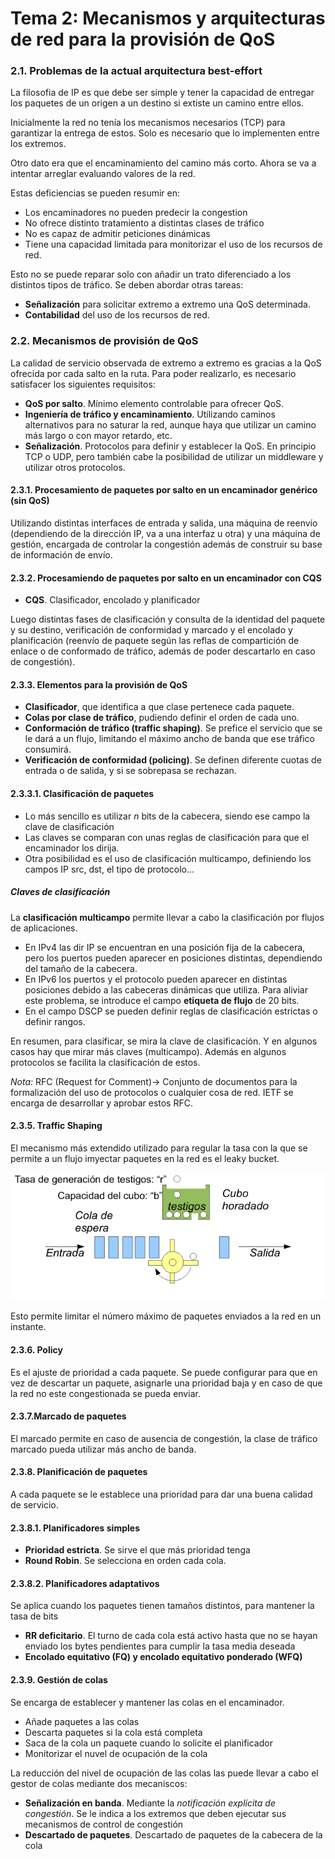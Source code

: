 # Tema 2: Mecanismos y arquitecturas de red para la provisión de QoS

### 2.1. Problemas de la actual arquitectura best-effort

La filosofia de IP es que debe ser simple y tener la capacidad de entregar los paquetes de un origen a un destino si extiste un camino entre ellos.

Inicialmente la red no tenía los mecanismos necesarios (TCP) para garantizar la entrega de estos. Solo es necesario que lo implementen entre los extremos.

Otro dato era que el encaminamiento del camino más corto. Ahora se va a intentar arreglar evaluando valores de la red.

Estas deficiencias se pueden resumir en:
- Los encaminadores no pueden predecir la congestion
- No ofrece distinto tratamiento a distintas clases de tráfico
- No es capaz de admitir peticiones dinámicas
- Tiene una capacidad limitada para monitorizar el uso de los recursos de red.

Esto no se puede reparar solo con añadir un trato diferenciado a los distintos tipos de tráfico. Se deben abordar otras tareas:
- **Señalización** para solicitar extremo a extremo una QoS determinada.
- **Contabilidad** del uso de los recursos de red.

### 2.2. Mecanismos de provisión de QoS

La calidad de servicio observada de extremo a extremo es gracias a la QoS ofrecida por cada salto en la ruta. Para poder realizarlo, es necesario satisfacer los siguientes requisitos:

- **QoS por salto**. Mínimo elemento controlable para ofrecer QoS.
- **Ingeniería de tráfico y encaminamiento**. Utilizando caminos alternativos para no saturar la red, aunque haya que utilizar un camino más largo o con mayor retardo, etc.
- **Señalización**. Protocolos para definir y establecer la QoS. En principio TCP o UDP, pero también cabe la posibilidad de utilizar un middleware y utilizar otros protocolos.

#### 2.3.1. Procesamiento de paquetes por salto en un encaminador genérico (sin QoS)

Utilizando distintas interfaces de entrada y salida, una máquina de reenvío (dependiendo de la dirección IP, va a una interfaz u otra) y una máquina de gestión, encargada de controlar la congestión además de construir su base de información de envío.

#### 2.3.2. Procesamiendo de paquetes por salto en un encaminador con CQS

- **CQS**. Clasificador, encolado y planificador

Luego distintas fases de clasificación y consulta de la identidad del paquete y su destino, verificación de conformidad y marcado y el encolado y planificación (reenvío de paquete según las reflas de compartición de enlace o de conformado de tráfico, además de poder descartarlo en caso de congestión).

#### 2.3.3. Elementos para la provisión de QoS

- **Clasificador**, que identifica a que clase pertenece cada paquete.
- **Colas por clase de tráfico**, pudiendo definir el orden de cada uno.
- **Conformación de tráfico (traffic shaping)**. Se prefice el servicio que se le dará a un flujo, limitando el máximo ancho de banda que ese tráfico consumirá.
- **Verificación de conformidad (policing)**. Se definen diferente cuotas de entrada o de salida, y si se sobrepasa se rechazan.

#### 2.3.3.1. Clasificación de paquetes

- Lo más sencillo es utilizar *n* bits de la cabecera, siendo ese campo la clave de clasificación
- Las claves se comparan con unas reglas de clasificación para que el encaminador los dirija.
- Otra posibilidad es el uso de clasificación multicampo, definiendo los campos IP src, dst, el tipo de protocolo...

##### Claves de clasificación

La **clasificación multicampo** permite llevar a cabo la clasificación por flujos de aplicaciones. 
- En IPv4 las dir IP se encuentran en una posición fija de la cabecera, pero los puertos pueden aparecer en posiciones distintas, dependiendo del tamaño de la cabecera. 
- En IPv6 los puertos y el protocolo pueden aparecer en distintas posiciones debido a las cabeceras dinámicas que utiliza. Para aliviar este problema, se introduce el campo **etiqueta de flujo** de 20 bits.
- En el campo DSCP se pueden definir reglas de clasificación estrictas o definir rangos.

En resumen, para clasificar, se mira la clave de clasificación. Y en algunos casos hay que mirar más claves (multicampo). Además en algunos protocolos se facilita la clasificación de estos.

*Nota:* RFC (Request for Comment)-> Conjunto de documentos para la formalización del uso de protocolos o cualquier cosa de red. IETF se encarga de desarrollar y aprobar estos RFC.

#### 2.3.5. Traffic Shaping

El mecanismo más extendido utilizado para regular la tasa con la que se permite a un flujo imyectar paquetes en la red es el leaky bucket.

![leacky-bucket](./img/leaky-bucket.png)

Esto permite limitar el número máximo de paquetes enviados a la red en un instante.

#### 2.3.6. Policy

Es el ajuste de prioridad a cada paquete. Se puede configurar para que en vez de descartar un paquete, asignarle una prioridad baja y en caso de que la red no este congestionada se pueda enviar.

#### 2.3.7.Marcado de paquetes

El marcado permite en caso de ausencia de congestión, la clase de tráfico marcado pueda utilizar más ancho de banda.

#### 2.3.8. Planificación de paquetes

A cada paquete se le establece una prioridad para dar una buena calidad de servicio.

#### 2.3.8.1. Planificadores simples

- **Prioridad estricta**. Se sirve el que más prioridad tenga
- **Round Robin**. Se selecciona en orden cada cola.

#### 2.3.8.2. Planificadores adaptativos

Se aplica cuando los paquetes tienen tamaños distintos, para mantener la tasa de bits

- **RR deficitario**. El turno de cada cola está activo hasta que no se hayan enviado los bytes pendientes para cumplir la tasa media deseada
- **Encolado equitativo (FQ) y encolado equitativo ponderado (WFQ)**

#### 2.3.9. Gestión de colas

Se encarga de establecer y mantener las colas en el encaminador.

- Añade paquetes a las colas
- Descarta paquetes si la cola está completa
- Saca de la cola un paquete cuando lo solicite el planificador
- Monitorizar el nuvel de ocupación de la cola
  
La reducción del nivel de ocupación de las colas las puede llevar a cabo el gestor de colas mediante dos mecaniscos:
- **Señalización en banda**. Mediante la *notificación explícita de congestión*. Se le indica a los extremos que deben ejecutar sus mecanismos de control de congestión
- **Descartado de paquetes**. Descartado de paquetes de la cabecera de la cola
